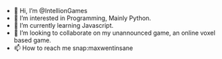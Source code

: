 - 👋 Hi, I’m @IntellionGames
- 👀 I’m interested in Programming, Mainly Python.
- 🌱 I’m currently learning Javascript.
- 💞️ I’m looking to collaborate on my unannounced game, an online voxel based game.
- 📫 How to reach me snap:maxwentinsane

<!---
IntellionGames/IntellionGames is a ✨ special ✨ repository because its `README.md` (this file) appears on your GitHub profile.
You can click the Preview link to take a look at your changes.
--->
